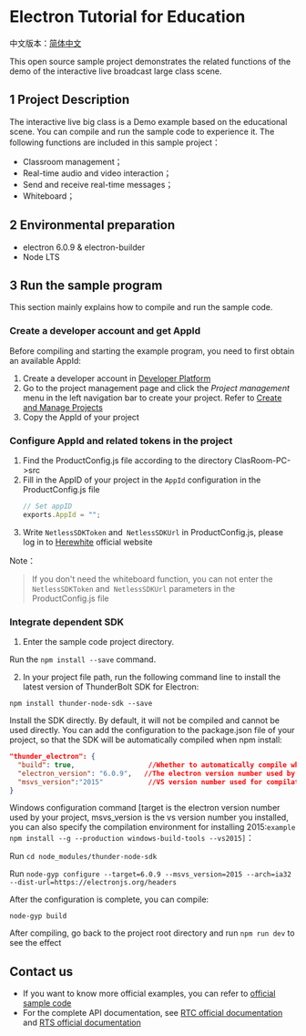 # Electron Tutorial for Education

中文版本：[简体中文](README.zh.md)

This open source sample project demonstrates the related functions of the demo of the interactive live broadcast large class scene.

## 1 Project Description

The interactive live big class is a Demo example based on the educational scene. You can compile and run the sample code to experience it. The following functions are included in this sample project：

- Classroom management；
- Real-time audio and video interaction；
- Send and receive real-time messages；
- Whiteboard；

## 2 Environmental preparation 

- electron 6.0.9 & electron-builder
- Node LTS

## 3 Run the sample program

This section mainly explains how to compile and run the sample code.

### Create a developer account and get AppId

Before compiling and starting the example program, you need to first obtain an available AppId:

1. Create a developer account in [Developer Platform](https://docs.aivacom.com/cloud/cn/platform/console/registration_and_login/registration_and_login.html)
2. Go to the project management page and click the *Project management* menu in the left navigation bar to create your project. Refer to [Create and Manage Projects](https://docs.aivacom.com/cloud/cn/platform/console/create_and_manage_projects/create_and_manage_projects.html)
3. Copy the AppId of your project

### Configure AppId and related tokens in the project

1. Find the ProductConfig.js file according to the directory ClasRoom-PC->src
2. Fill in the AppID of your project in the `AppId` configuration in the ProductConfig.js file
    ```js
    // Set appID
    exports.AppId = "";
    ```
3. Write `NetlessSDKToken` and` NetlessSDKUrl` in ProductConfig.js, please log in to [Herewhite](https://console.herewhite.com/) official website

Note：
> If you don't need the whiteboard function, you can not enter the `NetlessSDKToken` and` NetlessSDKUrl` parameters in the ProductConfig.js file

### Integrate dependent SDK
1. Enter the sample code project directory.

  Run the `npm install --save` command.

2. In your project file path, run the following command line to install the latest version of ThunderBolt SDK for Electron:

  `npm install thunder-node-sdk --save`

  Install the SDK directly. By default, it will not be compiled and cannot be used directly. You can add the configuration to the package.json file of your project, so that the SDK will be automatically compiled when npm install:
  ```json
  "thunder_electron": {
    "build": true,    				//Whether to automatically compile when npm install
    "electron_version": "6.0.9",   //The electron version number used by your project defaults to 6.0.9
    "msvs_version":"2015"			//VS version number used for compilation, default 2015
  }
  ```
  Windows configuration command [target is the electron version number used by your project, msvs_version is the vs version number you installed, you can also specify the compilation environment for installing 2015:`example npm install --g --production windows-build-tools --vs2015]`：

  Run `cd node_modules/thunder-node-sdk`

  Run `node-gyp configure --target=6.0.9 --msvs_version=2015 --arch=ia32 --dist-url=https://electronjs.org/headers`

  After the configuration is complete, you can compile:

  `node-gyp build`

  After compiling, go back to the project root directory and run `npm run dev` to see the effect

## Contact us

- If you want to know more official examples, you can refer to [official sample code](https://github.com/Aivacom?tab=repositories)
- For the complete API documentation, see [RTC official documentation](https://docs.aivacom.com/cloud/cn/product_category/rtc_service/rt_video_interaction/api/Android/v2.8.0/category.html) and [RTS official documentation](https://docs.aivacom.com/cloud/cn/product_category/rtm_service/instant_messaging/api/Android/v3.1.4/category.html)
